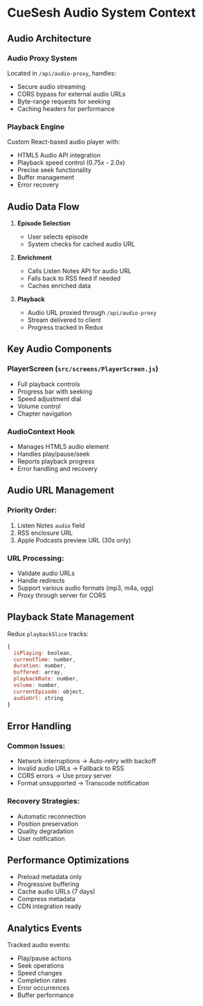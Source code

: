 # CueSesh Audio System Context

## Audio Architecture

### Audio Proxy System
Located in `/api/audio-proxy`, handles:
- Secure audio streaming
- CORS bypass for external audio URLs
- Byte-range requests for seeking
- Caching headers for performance

### Playback Engine
Custom React-based audio player with:
- HTML5 Audio API integration
- Playback speed control (0.75x - 2.0x)
- Precise seek functionality
- Buffer management
- Error recovery

## Audio Data Flow

1. **Episode Selection**
   - User selects episode
   - System checks for cached audio URL
   
2. **Enrichment**
   - Calls Listen Notes API for audio URL
   - Falls back to RSS feed if needed
   - Caches enriched data

3. **Playback**
   - Audio URL proxied through `/api/audio-proxy`
   - Stream delivered to client
   - Progress tracked in Redux

## Key Audio Components

### PlayerScreen (`src/screens/PlayerScreen.js`)
- Full playback controls
- Progress bar with seeking
- Speed adjustment dial
- Volume control
- Chapter navigation

### AudioContext Hook
- Manages HTML5 audio element
- Handles play/pause/seek
- Reports playback progress
- Error handling and recovery

## Audio URL Management

### Priority Order:
1. Listen Notes `audio` field
2. RSS enclosure URL
3. Apple Podcasts preview URL (30s only)

### URL Processing:
- Validate audio URLs
- Handle redirects
- Support various audio formats (mp3, m4a, ogg)
- Proxy through server for CORS

## Playback State Management

Redux `playbackSlice` tracks:
```javascript
{
  isPlaying: boolean,
  currentTime: number,
  duration: number,
  buffered: array,
  playbackRate: number,
  volume: number,
  currentEpisode: object,
  audioUrl: string
}
```

## Error Handling

### Common Issues:
- Network interruptions → Auto-retry with backoff
- Invalid audio URLs → Fallback to RSS
- CORS errors → Use proxy server
- Format unsupported → Transcode notification

### Recovery Strategies:
- Automatic reconnection
- Position preservation
- Quality degradation
- User notification

## Performance Optimizations

- Preload metadata only
- Progressive buffering
- Cache audio URLs (7 days)
- Compress metadata
- CDN integration ready

## Analytics Events

Tracked audio events:
- Play/pause actions
- Seek operations
- Speed changes
- Completion rates
- Error occurrences
- Buffer performance